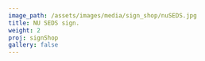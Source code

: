 ```yaml
---
image_path: /assets/images/media/sign_shop/nuSEDS.jpg
title: NU SEDS sign.
weight: 2
proj: signShop
gallery: false
---
```

